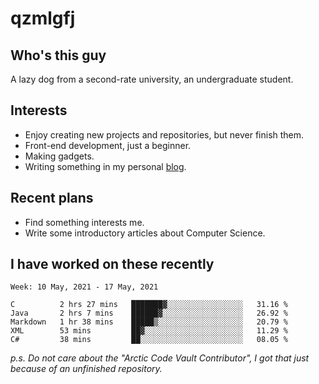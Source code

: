 # qzmlgfj

## Who's this guy

A lazy dog from a second-rate university, an undergraduate student.

## Interests

* Enjoy creating new projects and repositories, but never finish them.
* Front-end development, just a beginner.
* Making gadgets.
* Writing something in my personal [blog](https://qzmlgfj.ml/blog).

## Recent plans

* Find something interests me.
* Write some introductory articles about Computer Science.

<!--
* Try to develop a website for [Anime4KCPP](https://github.com/TianZerL/Anime4KCPP).
* Develop a Markdown renderer which user can customize its css, of course it is GUI-based.~~(If I could finish  it before getting bored)~~
* Work with my [teammates](https://github.com/SWJTU-Lazy-Dogs).
* Find something interests me, as a hobby after finishing my ~~boring~~ homework.
-->

## I have worked on these recently

<!--START_SECTION:waka-->
```text
Week: 10 May, 2021 - 17 May, 2021

C          2 hrs 27 mins   ███████▓░░░░░░░░░░░░░░░░░   31.16 % 
Java       2 hrs 7 mins    ██████▓░░░░░░░░░░░░░░░░░░   26.92 % 
Markdown   1 hr 38 mins    █████▒░░░░░░░░░░░░░░░░░░░   20.79 % 
XML        53 mins         ██▓░░░░░░░░░░░░░░░░░░░░░░   11.29 % 
C#         38 mins         ██░░░░░░░░░░░░░░░░░░░░░░░   08.05 % 
```
<!--END_SECTION:waka-->

*p.s.  Do not care about the "Arctic Code Vault Contributor", I got that just because of an unfinished repository.*

<!--
**qzmlgfj/qzmlgfj** is a ✨ _special_ ✨ repository because its `README.md` (this file) appears on your GitHub profile.

Here are some ideas to get you started:

- 🔭 I’m currently working on ...
- 🌱 I’m currently learning ...
- 👯 I’m looking to collaborate on ...
- 🤔 I’m looking for help with ...
- 💬 Ask me about ...
- 📫 How to reach me: ...
- 😄 Pronouns: ...
- ⚡ Fun fact: ...
-->

